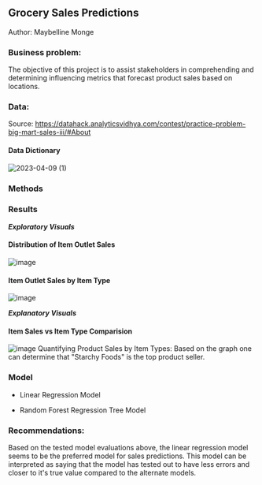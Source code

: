 ## Grocery Sales Predictions

Author: Maybelline Monge


### Business problem:
The objective of this project is to assist stakeholders in comprehending and determining influencing metrics that forecast product sales based on locations.

### Data:
Source: https://datahack.analyticsvidhya.com/contest/practice-problem-big-mart-sales-iii/#About

#### Data Dictionary
![2023-04-09 (1)](https://user-images.githubusercontent.com/126980733/231935919-4c7548bb-2db1-468f-9b6b-0caf519e19df.png)



### Methods



### Results
***Exploratory Visuals***

#### Distribution of Item Outlet Sales
![image](https://user-images.githubusercontent.com/126980733/231936754-e8a09e4c-097c-49d1-be29-7ef2515cf7d0.png)



#### Item Outlet Sales by Item Type
![image](https://user-images.githubusercontent.com/126980733/231937019-daef2185-d453-44d7-a83f-6464c83fba64.png)



***Explanatory Visuals***

#### Item Sales vs Item Type Comparision 
![image](https://user-images.githubusercontent.com/126980733/231937259-aebd3262-e032-470c-b648-8e5cdc4ddb4f.png)
Quantifying Product Sales by Item Types: Based on the graph one can determine that "Starchy Foods" is the top product seller.


### Model
- Linear Regression Model


- Random Forest Regression Tree Model


### Recommendations:
Based on the tested model evaluations above, the linear regression model seems to be the preferred model for sales predictions. This model can be interpreted as saying that the model has tested out to have less errors and closer to it's true value compared to the alternate models.

